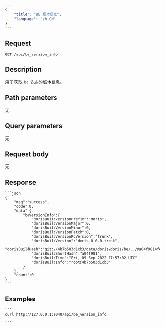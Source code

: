 ```yaml
---
{
    "title": "BE 版本信息",
    "language": "zh-CN"
}
---
```


## Request

`GET /api/be_version_info`

## Description

用于获取 be 节点的版本信息。
    
## Path parameters

无

## Query parameters

无

## Request body

无

## Response

    ```json
    {
        "msg":"success",
        "code":0,
        "data":{
            "beVersionInfo":{
                "dorisBuildVersionPrefix":"doris",
                "dorisBuildVersionMajor":0,
                "dorisBuildVersionMinor":0,
                "dorisBuildVersionPatch":0,
                "dorisBuildVersionRcVersion":"trunk",
                "dorisBuildVersion":"doris-0.0.0-trunk",
                "dorisBuildHash":"git://4b7b503d1cb3/data/doris/doris/be/../@a04f9814fe5a09c0d9e9399fe71cc4d765f8bff1",
                "dorisBuildShortHash":"a04f981",
                "dorisBuildTime":"Fri, 09 Sep 2022 07:57:02 UTC",
                "dorisBuildInfo":"root@4b7b503d1cb3"
            }
        },
        "count":0
    }
    ```
## Examples


    ```
    curl http://127.0.0.1:8040/api/be_version_info
    
    ```

